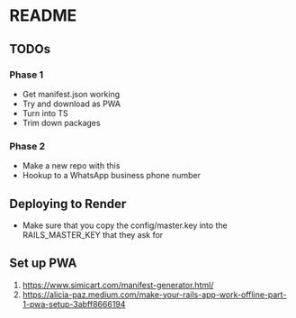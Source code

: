 # README

## TODOs

### Phase 1

* Get manifest.json working
* Try and download as PWA
* Turn into TS
* Trim down packages

### Phase 2

* Make a new repo with this
* Hookup to a WhatsApp business phone number

## Deploying to Render

* Make sure that you copy the config/master.key into the RAILS_MASTER_KEY that they ask for

## Set up PWA

1. https://www.simicart.com/manifest-generator.html/
2. https://alicia-paz.medium.com/make-your-rails-app-work-offline-part-1-pwa-setup-3abff8666194
